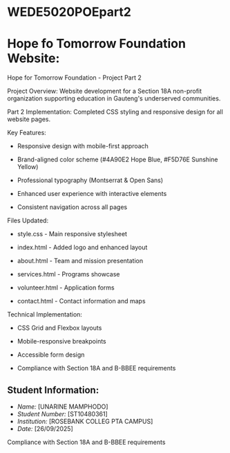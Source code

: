 # WEDE5020POEpart2
# Hope fo Tomorrow Foundation Website:

Hope for Tomorrow Foundation - Project Part 2

Project Overview:
Website development for a Section 18A non-profit organization supporting education in Gauteng's underserved communities.


Part 2 Implementation:
Completed CSS styling and responsive design for all website pages.

Key Features:
- Responsive design with mobile-first approach

- Brand-aligned color scheme (#4A90E2 Hope Blue, #F5D76E Sunshine Yellow)

- Professional typography (Montserrat & Open Sans)

- Enhanced user experience with interactive elements

- Consistent navigation across all pages

Files Updated:
- style.css - Main responsive stylesheet

- index.html - Added logo and enhanced layout

- about.html - Team and mission presentation

- services.html - Programs showcase

- volunteer.html - Application forms

- contact.html - Contact information and maps

Technical Implementation:
- CSS Grid and Flexbox layouts

- Mobile-responsive breakpoints

- Accessible form design

- Compliance with Section 18A and B-BBEE requirements

## Student Information:
- *Name:* [UNARINE MAMPHODO]
- *Student Number:* [ST10480361]
- *Institution:* [ROSEBANK COLLEG PTA CAMPUS]
- *Date:* [26/09/2025]

Compliance with Section 18A and B-BBEE requirements
